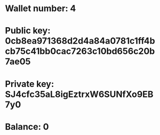 # Wallet number: 4
# Public key: 0cb8ea971368d2d4a84a0781c1ff4bcb75c41bb0cac7263c10bd656c20b7ae05
# Private key: SJ4cfc35aL8igEztrxW6SUNfXo9EB7y0
# Balance: 0
